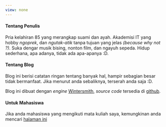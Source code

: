 ```yaml
---
view: none
---
```


#### Tentang Penulis

Pria kelahiran 85 yang merangkap suami dan ayah. Akademisi IT yang hobby _ngoprek_, dan _ngutak-atik_ tanpa tujuan yang jelas _(because why not ?)_. Suka dengar musik bising, nonton film, dan ngayuh sepeda. Hidup sederhana, apa adanya, tidak ada apa-apanya :D.

#### Tentang Blog

Blog ini berisi catatan ringan tentang banyak hal, hampir sebagian besar tidak bermanfaat. Jika menurut anda sebaliknya, terserah anda saja :D.

Blog ini dibuat dengan _engine_ [Wintersmith](http://wintersmith.io), _source code_ tersedia di [github](https://github.com/sad301/sad301.com).

#### Untuk Mahasiswa

Jika anda mahasiswa yang mengikuti mata kuliah saya, kemungkinan anda mencari [halaman ini](/lecture)